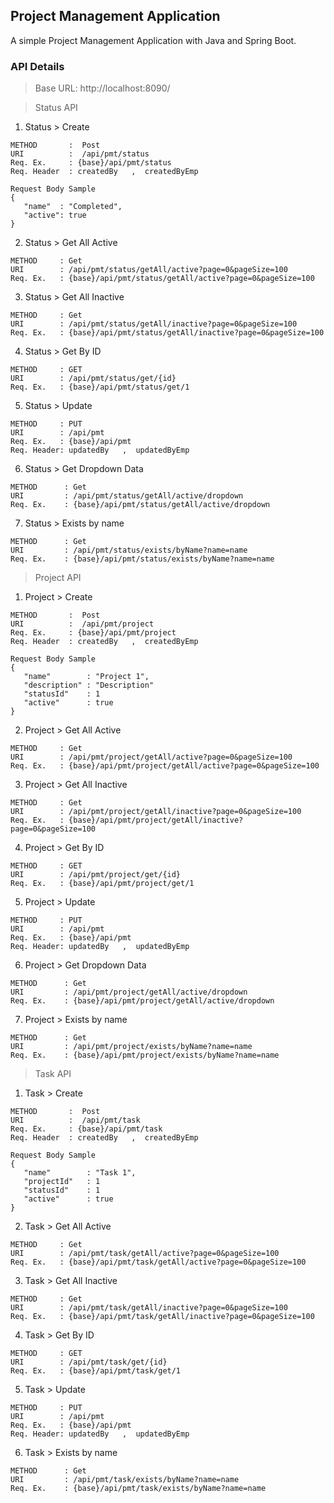 ## Project Management Application
A simple Project Management Application with Java and Spring Boot.

### API Details
> Base URL: http://localhost:8090/

> Status API

1. Status > Create
```text
METHOD       :  Post
URI          :  /api/pmt/status
Req. Ex.     : {base}/api/pmt/status
Req. Header  : createdBy   ,  createdByEmp
```
```text
Request Body Sample
{
   "name"  : "Completed",
   "active": true
}
```

2. Status > Get All Active
```text
METHOD     : Get
URI        : /api/pmt/status/getAll/active?page=0&pageSize=100
Req. Ex.   : {base}/api/pmt/status/getAll/active?page=0&pageSize=100
```
3. Status > Get All Inactive
```text
METHOD     : Get
URI        : /api/pmt/status/getAll/inactive?page=0&pageSize=100
Req. Ex.   : {base}/api/pmt/status/getAll/inactive?page=0&pageSize=100
```
4. Status > Get By ID
```text
METHOD     : GET
URI        : /api/pmt/status/get/{id}
Req. Ex.   : {base}/api/pmt/status/get/1
```
5. Status > Update
```text
METHOD     : PUT
URI        : /api/pmt
Req. Ex.   : {base}/api/pmt
Req. Header: updatedBy   ,  updatedByEmp
```
6. Status > Get Dropdown Data
```text
METHOD      : Get
URI         : /api/pmt/status/getAll/active/dropdown
Req. Ex.    : {base}/api/pmt/status/getAll/active/dropdown
```
7. Status > Exists by name
```text
METHOD      : Get
URI         : /api/pmt/status/exists/byName?name=name
Req. Ex.    : {base}/api/pmt/status/exists/byName?name=name
```
> Project API

1. Project > Create
```text
METHOD       :  Post
URI          :  /api/pmt/project
Req. Ex.     : {base}/api/pmt/project
Req. Header  : createdBy   ,  createdByEmp
```
```text
Request Body Sample
{
   "name"        : "Project 1",
   "description" : "Description"
   "statusId"    : 1
   "active"      : true
}
```

2. Project > Get All Active
```text
METHOD     : Get
URI        : /api/pmt/project/getAll/active?page=0&pageSize=100
Req. Ex.   : {base}/api/pmt/project/getAll/active?page=0&pageSize=100
```
3. Project > Get All Inactive
```text
METHOD     : Get
URI        : /api/pmt/project/getAll/inactive?page=0&pageSize=100
Req. Ex.   : {base}/api/pmt/project/getAll/inactive?page=0&pageSize=100
```
4. Project > Get By ID
```text
METHOD     : GET
URI        : /api/pmt/project/get/{id}
Req. Ex.   : {base}/api/pmt/project/get/1
```
5. Project > Update
```text
METHOD     : PUT
URI        : /api/pmt
Req. Ex.   : {base}/api/pmt
Req. Header: updatedBy   ,  updatedByEmp
```
6. Project > Get Dropdown Data
```text
METHOD      : Get
URI         : /api/pmt/project/getAll/active/dropdown
Req. Ex.    : {base}/api/pmt/project/getAll/active/dropdown
```
7. Project > Exists by name
```text
METHOD      : Get
URI         : /api/pmt/project/exists/byName?name=name
Req. Ex.    : {base}/api/pmt/project/exists/byName?name=name
```
> Task API

1. Task > Create
```text
METHOD       :  Post
URI          :  /api/pmt/task
Req. Ex.     : {base}/api/pmt/task
Req. Header  : createdBy   ,  createdByEmp
```
```text
Request Body Sample
{
   "name"        : "Task 1",
   "projectId"   : 1
   "statusId"    : 1
   "active"      : true
}
```

2. Task > Get All Active
```text
METHOD     : Get
URI        : /api/pmt/task/getAll/active?page=0&pageSize=100
Req. Ex.   : {base}/api/pmt/task/getAll/active?page=0&pageSize=100
```
3. Task > Get All Inactive
```text
METHOD     : Get
URI        : /api/pmt/task/getAll/inactive?page=0&pageSize=100
Req. Ex.   : {base}/api/pmt/task/getAll/inactive?page=0&pageSize=100
```
4. Task > Get By ID
```text
METHOD     : GET
URI        : /api/pmt/task/get/{id}
Req. Ex.   : {base}/api/pmt/task/get/1
```
5. Task > Update
```text
METHOD     : PUT
URI        : /api/pmt
Req. Ex.   : {base}/api/pmt
Req. Header: updatedBy   ,  updatedByEmp
```
6. Task > Exists by name
```text
METHOD      : Get
URI         : /api/pmt/task/exists/byName?name=name
Req. Ex.    : {base}/api/pmt/task/exists/byName?name=name
``` 





